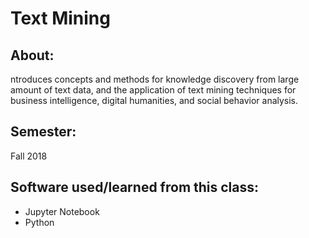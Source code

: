 # Text Mining

## About: 
ntroduces concepts and methods for knowledge discovery from large amount of text data, and the application of text mining techniques for business intelligence, digital humanities, and social behavior analysis.

## Semester: 
Fall 2018

## Software used/learned from this class: 
- Jupyter Notebook
- Python 
